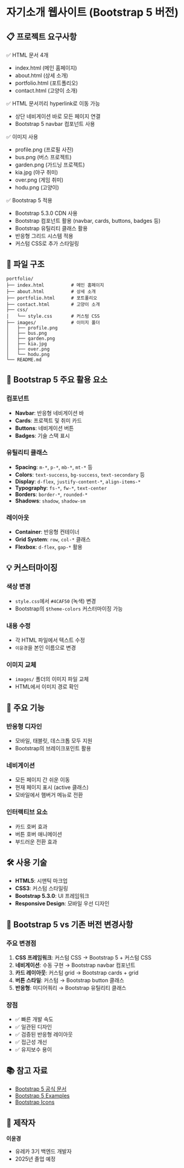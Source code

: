 # 자기소개 웹사이트 (Bootstrap 5 버전)

## 📋 프로젝트 요구사항

✅ HTML 문서 4개
- index.html (메인 홈페이지)
- about.html (상세 소개)
- portfolio.html (포트폴리오)
- contact.html (고양이 소개)

✅ HTML 문서끼리 hyperlink로 이동 가능
- 상단 네비게이션 바로 모든 페이지 연결
- Bootstrap 5 navbar 컴포넌트 사용

✅ 이미지 사용
- profile.png (프로필 사진)
- bus.png (버스 프로젝트)
- garden.png (가드닝 프로젝트)
- kia.jpg (야구 취미)
- over.png (게임 취미)
- hodu.png (고양이)

✅ Bootstrap 5 적용
- Bootstrap 5.3.0 CDN 사용
- Bootstrap 컴포넌트 활용 (navbar, cards, buttons, badges 등)
- Bootstrap 유틸리티 클래스 활용
- 반응형 그리드 시스템 적용
- 커스텀 CSS로 추가 스타일링

## 📁 파일 구조

```
portfolio/
├── index.html          # 메인 홈페이지
├── about.html          # 상세 소개
├── portfolio.html      # 포트폴리오
├── contact.html        # 고양이 소개
├── css/
│   └── style.css       # 커스텀 CSS
├── images/             # 이미지 폴더
│   ├── profile.png
│   ├── bus.png
│   ├── garden.png
│   ├── kia.jpg
│   ├── over.png
│   └── hodu.png
└── README.md
```

## 🎨 Bootstrap 5 주요 활용 요소

### 컴포넌트
- **Navbar**: 반응형 네비게이션 바
- **Cards**: 프로젝트 및 취미 카드
- **Buttons**: 네비게이션 버튼
- **Badges**: 기술 스택 표시

### 유틸리티 클래스
- **Spacing**: `m-*`, `p-*`, `mb-*`, `mt-*` 등
- **Colors**: `text-success`, `bg-success`, `text-secondary` 등
- **Display**: `d-flex`, `justify-content-*`, `align-items-*`
- **Typography**: `fs-*`, `fw-*`, `text-center`
- **Borders**: `border-*`, `rounded-*`
- **Shadows**: `shadow`, `shadow-sm`

### 레이아웃
- **Container**: 반응형 컨테이너
- **Grid System**: `row`, `col-*` 클래스
- **Flexbox**: `d-flex`, `gap-*` 활용


## 💡 커스터마이징

### 색상 변경
- `style.css`에서 `#4CAF50` (녹색) 변경
- Bootstrap의 `$theme-colors` 커스터마이징 가능

### 내용 수정
- 각 HTML 파일에서 텍스트 수정
- `이윤경`을 본인 이름으로 변경

### 이미지 교체
- `images/` 폴더의 이미지 파일 교체
- HTML에서 이미지 경로 확인

## 🎯 주요 기능

### 반응형 디자인
- 모바일, 태블릿, 데스크톱 모두 지원
- Bootstrap의 브레이크포인트 활용

### 네비게이션
- 모든 페이지 간 쉬운 이동
- 현재 페이지 표시 (active 클래스)
- 모바일에서 햄버거 메뉴로 전환

### 인터랙티브 요소
- 카드 호버 효과
- 버튼 호버 애니메이션
- 부드러운 전환 효과

## 🛠️ 사용 기술

- **HTML5**: 시맨틱 마크업
- **CSS3**: 커스텀 스타일링
- **Bootstrap 5.3.0**: UI 프레임워크
- **Responsive Design**: 모바일 우선 디자인

## 📝 Bootstrap 5 vs 기존 버전 변경사항

### 주요 변경점
1. **CSS 프레임워크**: 커스텀 CSS → Bootstrap 5 + 커스텀 CSS
2. **네비게이션**: 수동 구현 → Bootstrap navbar 컴포넌트
3. **카드 레이아웃**: 커스텀 grid → Bootstrap cards + grid
4. **버튼 스타일**: 커스텀 → Bootstrap button 클래스
5. **반응형**: 미디어쿼리 → Bootstrap 유틸리티 클래스

### 장점
- ✅ 빠른 개발 속도
- ✅ 일관된 디자인
- ✅ 검증된 반응형 레이아웃
- ✅ 접근성 개선
- ✅ 유지보수 용이

## 📚 참고 자료

- [Bootstrap 5 공식 문서](https://getbootstrap.com/docs/5.3/getting-started/introduction/)
- [Bootstrap 5 Examples](https://getbootstrap.com/docs/5.3/examples/)
- [Bootstrap Icons](https://icons.getbootstrap.com/)

## 👤 제작자

**이윤경**
- 유레카 3기 백엔드 개발자
- 2025년 졸업 예정
